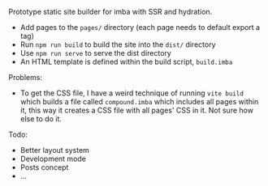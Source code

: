 Prototype static site builder for imba with SSR and hydration.

- Add pages to the `pages/` directory (each page needs to default export a tag)
- Run `npm run build` to build the site into the `dist/` directory
- Use `npm run serve` to serve the dist directory
- An HTML template is defined within the build script, `build.imba`

Problems:

- To get the CSS file, I have a weird technique of running `vite build` which builds a file called `compound.imba` which includes all pages within it, this way it creates a CSS file with all pages' CSS in it. Not sure how else to do it.

Todo:

- Better layout system
- Development mode
- Posts concept
- ...
